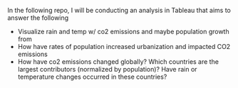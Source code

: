 In the following repo, I will be conducting an analysis in Tableau that aims to answer the following
*	Visualize rain and temp w/ co2 emissions and maybe population growth from 
*	How have rates of population increased urbanization and impacted CO2 emissions
*	How have co2 emissions changed globally? Which countries are the largest contributors (normalized by population)? Have rain or temperature changes occurred in these countries?
